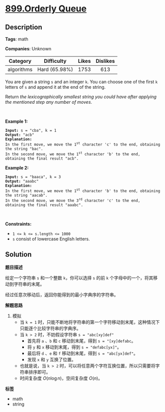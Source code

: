 # [899.Orderly Queue](https://leetcode.com/problems/orderly-queue/description/)

## Description

**Tags**: math

**Companies**: Unknown

|  Category  |  Difficulty   | Likes | Dislikes |
| :--------: | :-----------: | :---: | :------: |
| algorithms | Hard (65.98%) | 1753  |   613    |

<p>You are given a string <code>s</code> and an integer <code>k</code>. You can choose one of the first <code>k</code> letters of <code>s</code> and append it at the end of the string.</p>
<p>Return <em>the lexicographically smallest string you could have after applying the mentioned step any number of moves</em>.</p>
<p>&nbsp;</p>
<p><strong class="example">Example 1:</strong></p>
<pre><code><strong>Input:</strong> s = &quot;cba&quot;, k = 1
<strong>Output:</strong> &quot;acb&quot;
<strong>Explanation:</strong>
In the first move, we move the 1<sup>st</sup> character &#39;c&#39; to the end, obtaining the string &quot;bac&quot;.
In the second move, we move the 1<sup>st</sup> character &#39;b&#39; to the end, obtaining the final result &quot;acb&quot;.</code></pre>
<p><strong class="example">Example 2:</strong></p>
<pre><code><strong>Input:</strong> s = &quot;baaca&quot;, k = 3
<strong>Output:</strong> &quot;aaabc&quot;
<strong>Explanation:</strong>
In the first move, we move the 1<sup>st</sup> character &#39;b&#39; to the end, obtaining the string &quot;aacab&quot;.
In the second move, we move the 3<sup>rd</sup> character &#39;c&#39; to the end, obtaining the final result &quot;aaabc&quot;.</code></pre>
<p>&nbsp;</p>
<p><strong>Constraints:</strong></p>
<ul>
  <li><code>1 &lt;= k &lt;= s.length &lt;= 1000</code></li>
  <li><code>s</code> consist of lowercase English letters.</li>
</ul>

## Solution

**题目描述**

给定一个字符串 `s` 和一个整数 `k`，你可以选择 `s` 的前 `k` 个字母中的一个，将其移动到字符串的末尾。

经过任意次移动后，返回你能得到的最小字典序的字符串。

**解题思路**

1. 模拟
   - 当 `k = 1` 时，只能不断地将字符串的第一个字符移动到末尾，这种情况下只能逐个比较字符串的字典序。
   - 当 `k > 2` 时，不妨假设字符串 `s = "abc[xy]def"`
     - 首先将 `a` 、`b` 和 `c` 移动到末尾，得到 `s = "[xy]defabc`。
     - 将 `y` 和 `x` 移动到末尾，得到 `s = "defabc[yx]"`。
     - 最后将 `d` 、`e` 和 `f` 移动到末尾，得到 `s = "abc[yx]def"`。
     - 发现 `x` 和 `y` 互换了位置。
   - 也就是说，当 `k > 2` 时，可以将任意两个字符互换位置，所以只需要将字符串排序即可。
   - 时间复杂度 $O(n \log n)$，空间复杂度 $O(n)$。

**标签**

- math
- string
